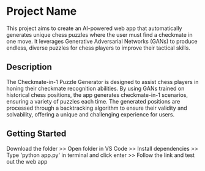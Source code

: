 # Project Name
This project aims to create an AI-powered web app that automatically generates unique chess puzzles where the user must find a checkmate in one move.
It leverages Generative Adversarial Networks (GANs) to produce endless, diverse puzzles for chess players to improve their tactical skills.

## Description
The Checkmate-in-1 Puzzle Generator is designed to assist chess players in honing their checkmate recognition abilities.
By using GANs trained on historical chess positions, the app generates checkmate-in-1 scenarios, ensuring a variety of puzzles each time.
The generated positions are processed through a backtracking algorithm to ensure their validity and solvability, offering a unique and challenging experience for users.

## Getting Started
Download the folder >> Open folder in VS Code >> Install dependencies >> Type 'python app.py' in terminal and click enter >> Follow the link and test out the web app
